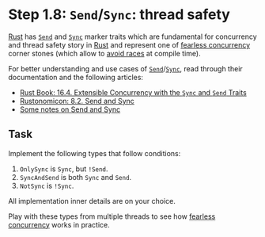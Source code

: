 Step 1.8: `Send`/`Sync`: thread safety
======================================

[Rust] has [`Send`] and [`Sync`] marker traits which are fundamental for concurrency and thread safety story in [Rust] and represent one of [fearless concurrency][2] corner stones (which allow to [avoid races][1] at compile time).

For better understanding and use cases of [`Send`]/[`Sync`], read through their documentation and the following articles:
- [Rust Book: 16.4. Extensible Concurrency with the `Sync` and `Send` Traits][3]
- [Rustonomicon: 8.2. Send and Sync][4]
- [Some notes on Send and Sync][5]




## Task

Implement the following types that follow conditions:
1. `OnlySync` is `Sync`, but `!Send`.
2. `SyncAndSend` is both `Sync` and `Send`.
3. `NotSync` is `!Sync`.

All implementation inner details are on your choice.

Play with these types from multiple threads to see how [fearless concurrency][2] works in practice.





[`Send`]: https://doc.rust-lang.org/stable/std/marker/trait.Send.html
[`Sync`]: https://doc.rust-lang.org/stable/std/marker/trait.Sync.html
[Rust]: https://www.rust-lang.org

[1]: https://doc.rust-lang.org/stable/nomicon/races.html
[2]: https://doc.rust-lang.org/book/second-edition/ch16-00-concurrency.html
[3]: https://doc.rust-lang.org/book/second-edition/ch16-04-extensible-concurrency-sync-and-send.html
[4]: https://doc.rust-lang.org/stable/nomicon/send-and-sync.html
[5]: http://huonw.github.io/blog/2015/02/some-notes-on-send-and-sync
